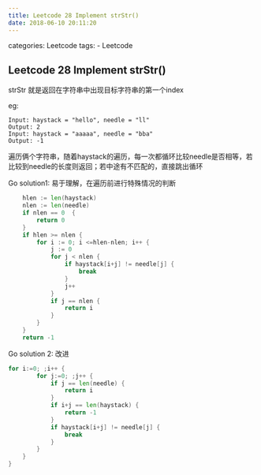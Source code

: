 ```yaml
---
title: Leetcode 28 Implement strStr()
date: 2018-06-10 20:11:20
---
```


categories: Leetcode
tags:
	- Leetcode
	

## Leetcode 28 Implement strStr()  

strStr 就是返回在字符串中出现目标字符串的第一个index

eg:

```
Input: haystack = "hello", needle = "ll"
Output: 2
Input: haystack = "aaaaa", needle = "bba"
Output: -1
```

遍历俩个字符串，随着haystack的遍历，每一次都循环比较needle是否相等，若比较到needle的长度则返回；若中途有不匹配的，直接跳出循环

Go solution1:  易于理解，在遍历前进行特殊情况的判断

```go
    hlen := len(haystack)
	nlen := len(needle)
	if nlen == 0  {
		return 0
	}
	if hlen >= nlen {
		for i := 0; i <=hlen-nlen; i++ {
			j := 0
			for j < nlen {
				if haystack[i+j] != needle[j] {
					break
				}
				j++
			}
			if j == nlen {
				return i
			}
		}
	}
	return -1
```

Go solution 2: 改进

```go
for i:=0; ;i++ {
		for j:=0; ;j++ {
			if j == len(needle) {
				return i
			}
			if i+j == len(haystack) {
				return -1
			}
			if haystack[i+j] != needle[j] {
				break
			}
		}
	}
}
```



